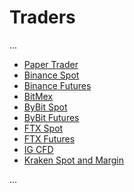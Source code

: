 # Traders #

...

* [Paper Trader](papertrader.md)
* [Binance Spot](binance.md)
* [Binance Futures](binancefutures.md)
* [BitMex](bitmex.md)
* [ByBit Spot](bybit.md)
* [ByBit Futures](bybitfutures.md)
* [FTX Spot](ftx.md)
* [FTX Futures](ftxfutures.md)
* [IG CFD](ig.md)
* [Kraken Spot and Margin](kraken.md)

...
